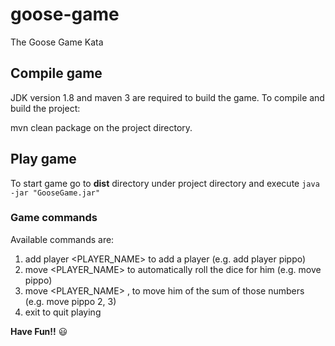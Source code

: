 # goose-game
The Goose Game Kata

## Compile game

JDK version 1.8 and maven 3 are required to build the game. To compile and build the project:

mvn clean package on the project directory.

## Play game

To start game go to **dist** directory under project directory and execute `java -jar "GooseGame.jar"`

### Game commands

Available commands are:

1) add player <PLAYER_NAME> to add a player (e.g. add player pippo)
2) move <PLAYER_NAME> to automatically roll the dice for him (e.g. move pippo)
3) move <PLAYER_NAME> <N1>, <N2> to move him of the sum of those numbers (e.g. move pippo 2, 3)
4) exit to quit playing

**Have Fun!!** :smiley:
